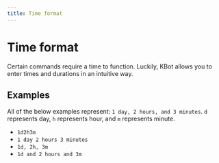 ```yaml
---
title: Time format
---
```


# Time format

Certain commands require a time to function. Luckily, KBot allows you to enter times and durations
in an intuitive way.

## Examples

All of the below examples represent: `1 day, 2 hours, and 3 minutes`.
`d` represents day, `h` represents hour, and `m` represents minute.

- `1d2h3m`
- `1 day 2 hours 3 minutes`
- `1d, 2h, 3m`
- `1d and 2 hours and 3m`
